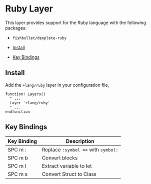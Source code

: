 # Ruby Layer

This layer provides support for the Ruby language with the following packages:

- `fishbullet/deoplete-ruby`

- [Install](#install)
- [Key Bindings](#key-bindings)

## Install

Add the `+lang/ruby` layer in your configuration file,

```viml
function! Layers()
  " ...
  Layer '+lang/ruby'
  " ...
endfunction
```

## Key Bindings

Key Binding | Description
----------- | -----------------------------------
SPC m :     | Replace `:symbol =>` with `symbol:`
SPC m b     | Convert blocks
SPC m l     | Extract variable to let
SPC m s     | Convert Struct to Class
